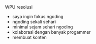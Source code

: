 WPU resolusi

- saya ingin fokus ngoding
- ngoding sekali sehari
- minimal sejam sehari ngoding
- kolaborasi dengan banyak progammer
- membuat konten
